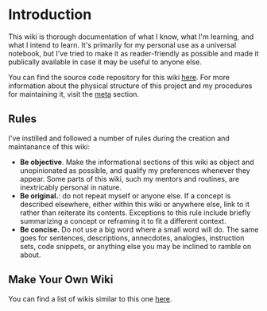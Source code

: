# Introduction

This wiki is thorough documentation of what I know, what I'm learning, and what I intend to learn. It's primarily for my personal use as a universal notebook, but I've tried to make it as reader-friendly as possible and made it publically available in case it may be useful to anyone else.

You can find the source code repository for this wiki [here](https://github.com/kunalgorithm/wiki). For more information about the physical structure of this project and my procedures for maintaining it, visit the [meta](meta.md) section.

## Rules

I've instilled and followed a number of rules during the creation and maintanance of this wiki:

* **Be objective**. Make the informational sections of this wiki as object and unopinionated as possible, and qualify my preferences whenever they appear. Some parts of this wiki, such my mentors and routines, are inextricably personal in nature. 
* **Be original.**: do not repeat myself or anyone else. If a concept is described elsewhere, either within this wiki or anywhere else, link to it rather than reiterate its contents. Exceptions to this rule include briefly summarizing a concept or reframing it to fit a different context. 
* **Be concise.** Do not use a big word where a small word will do. The same goes for sentences, descriptions, annecdotes, analogies, instruction sets, code snippets, or anything else you may be inclined to ramble on about. 

## Make Your Own Wiki

You can find a list of wikis similar to this one [here](https://github.com/RichardLitt/meta-knowledge#readme).

